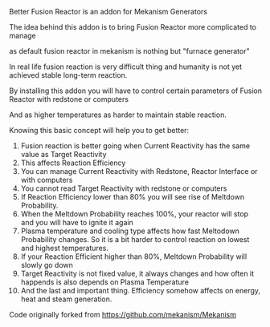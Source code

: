 Better Fusion Reactor is an addon for Mekanism Generators

The idea behind this addon is to bring Fusion Reactor more complicated to manage

as default fusion reactor in mekanism is nothing but "furnace generator"

In real life fusion reaction is very difficult thing and humanity is not yet achieved stable long-term reaction.

By installing this addon you will have to control certain parameters of Fusion Reactor with redstone or computers

And as higher temperatures as harder to maintain stable reaction.

Knowing this basic concept will help you to get better:
1. Fusion reaction is better going when Current Reactivity has the same value as Target Reactivity
2. This affects Reaction Efficiency
3. You can manage Current Reactivity with Redstone, Reactor Interface or with computers
4. You cannot read Target Reactivity with redstone or computers
5. If Reaction Efficiency lower than 80% you will see rise of Meltdown Probability.
6. When the Meltdown Probability reaches 100%, your reactor will stop and you will have to ignite it again
7. Plasma temperature and cooling type affects how fast Meltodown Probability changes. So it is a bit harder to control reaction on lowest and highest temperatures.
8. If your Reaction Efficient higher than 80%, Meltdown Probability will slowly go down
9. Target Reactivity is not fixed value, it always changes and how often it happends is also depends on Plasma Temperature
10. And the last and important thing. Efficiency somehow affects on energy, heat and steam generation.

Code originally forked from https://github.com/mekanism/Mekanism
